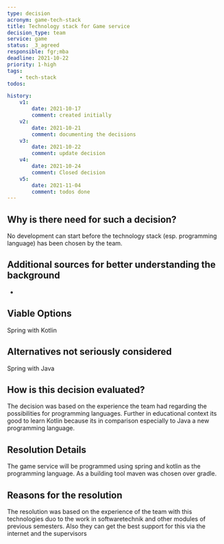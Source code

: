 ```yaml
---
type: decision
acronym: game-tech-stack
title: Technology stack for Game service
decision_type: team
service: game
status: _3_agreed
responsible: fgr;mba
deadline: 2021-10-22
priority: 1-high
tags: 
    - tech-stack
todos:

history:
    v1:
        date: 2021-10-17
        comment: created initially  
    v2:
        date: 2021-10-21
        comment: documenting the decisions     
    v3: 
        date: 2021-10-22
        comment: update decision 
    v4:
        date: 2021-10-24
        comment: Closed decision    
    v5:
        date: 2021-11-04
        comment: todos done
---
```


## Why is there need for such a decision?

No development can start before the technology stack (esp. programming language) has been chosen by the team.

## Additional sources for better understanding the background

-

## Viable Options

Spring with Kotlin

## Alternatives not seriously considered

Spring with Java 

## How is this decision evaluated?

The decision was based on the experience the team had regarding the possibilities for programming languages. Further in 
educational context its good to learn Kotlin because its in comparison especially to Java a new programming language.
 
## Resolution Details

The game service will be programmed using spring and kotlin as the programming language. As a building tool maven was chosen over gradle.

## Reasons for the resolution

The resolution was based on the experience of the team with this technologies duo to the work in softwaretechnik and other modules of previous semesters. Also they can 
get the best support for this via the internet and the supervisors

